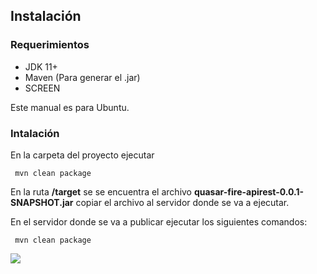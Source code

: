## Instalación
### Requerimientos

- JDK 11+
- Maven  (Para generar el .jar)
- SCREEN

Este manual es para Ubuntu.

### Intalación
En la carpeta del proyecto ejecutar 
~~~
 mvn clean package
~~~
En la ruta **/target** se se encuentra el archivo **quasar-fire-apirest-0.0.1-SNAPSHOT.jar**
copiar el archivo al servidor donde se va a ejecutar.

En el servidor donde se va a publicar ejecutar los siguientes comandos:
~~~
 mvn clean package
~~~

![](tia.jpg)
